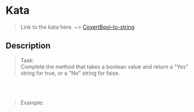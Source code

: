 # Kata
>Link to the kata here. ~>
[CovertBool-to-string](https://www.codewars.com/kata/53369039d7ab3ac506000467)

## Description
>Task: <br/>
Complete the method that takes a boolean value and return a "Yes" string for true, or a "No" string for false.

<br/>
<br/>

>Example: <br/>



